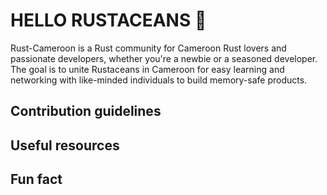 # HELLO RUSTACEANS 👋

Rust-Cameroon is a Rust community for Cameroon Rust lovers and passionate developers, whether you're a newbie or a seasoned developer. The goal is to unite Rustaceans in Cameroon for easy learning and networking with like-minded individuals to build 
memory-safe products.
## Contribution guidelines
## Useful resources
## Fun fact
